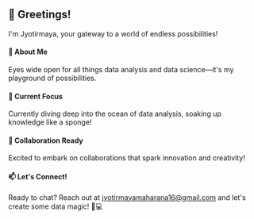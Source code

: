 ## 👋 Greetings!
I'm Jyotirmaya, your gateway to a world of endless possibilities!

#### 👀 About Me
Eyes wide open for all things data analysis and data science—it's my playground of possibilities.

#### 🌱 Current Focus
Currently diving deep into the ocean of data analysis, soaking up knowledge like a sponge!

#### 💞️ Collaboration Ready
Excited to embark on collaborations that spark innovation and creativity!

#### 📫 Let's Connect!
Ready to chat? Reach out at [jyotirmayamaharana16@gmail.com](mailto:jyotirmayamaharana16@gmail.com) and let's create some data magic! 🚀💻
